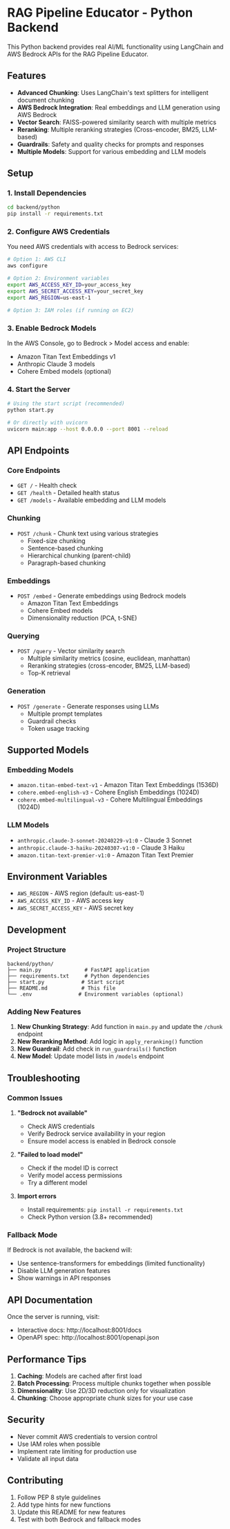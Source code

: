 # RAG Pipeline Educator - Python Backend

This Python backend provides real AI/ML functionality using LangChain and AWS Bedrock APIs for the RAG Pipeline Educator.

## Features

- **Advanced Chunking**: Uses LangChain's text splitters for intelligent document chunking
- **AWS Bedrock Integration**: Real embeddings and LLM generation using AWS Bedrock
- **Vector Search**: FAISS-powered similarity search with multiple metrics
- **Reranking**: Multiple reranking strategies (Cross-encoder, BM25, LLM-based)
- **Guardrails**: Safety and quality checks for prompts and responses
- **Multiple Models**: Support for various embedding and LLM models

## Setup

### 1. Install Dependencies

```bash
cd backend/python
pip install -r requirements.txt
```

### 2. Configure AWS Credentials

You need AWS credentials with access to Bedrock services:

```bash
# Option 1: AWS CLI
aws configure

# Option 2: Environment variables
export AWS_ACCESS_KEY_ID=your_access_key
export AWS_SECRET_ACCESS_KEY=your_secret_key
export AWS_REGION=us-east-1

# Option 3: IAM roles (if running on EC2)
```

### 3. Enable Bedrock Models

In the AWS Console, go to Bedrock > Model access and enable:
- Amazon Titan Text Embeddings v1
- Anthropic Claude 3 models
- Cohere Embed models (optional)

### 4. Start the Server

```bash
# Using the start script (recommended)
python start.py

# Or directly with uvicorn
uvicorn main:app --host 0.0.0.0 --port 8001 --reload
```

## API Endpoints

### Core Endpoints

- `GET /` - Health check
- `GET /health` - Detailed health status
- `GET /models` - Available embedding and LLM models

### Chunking

- `POST /chunk` - Chunk text using various strategies
  - Fixed-size chunking
  - Sentence-based chunking  
  - Hierarchical chunking (parent-child)
  - Paragraph-based chunking

### Embeddings

- `POST /embed` - Generate embeddings using Bedrock models
  - Amazon Titan Text Embeddings
  - Cohere Embed models
  - Dimensionality reduction (PCA, t-SNE)

### Querying

- `POST /query` - Vector similarity search
  - Multiple similarity metrics (cosine, euclidean, manhattan)
  - Reranking strategies (cross-encoder, BM25, LLM-based)
  - Top-K retrieval

### Generation

- `POST /generate` - Generate responses using LLMs
  - Multiple prompt templates
  - Guardrail checks
  - Token usage tracking

## Supported Models

### Embedding Models
- `amazon.titan-embed-text-v1` - Amazon Titan Text Embeddings (1536D)
- `cohere.embed-english-v3` - Cohere English Embeddings (1024D)
- `cohere.embed-multilingual-v3` - Cohere Multilingual Embeddings (1024D)

### LLM Models
- `anthropic.claude-3-sonnet-20240229-v1:0` - Claude 3 Sonnet
- `anthropic.claude-3-haiku-20240307-v1:0` - Claude 3 Haiku
- `amazon.titan-text-premier-v1:0` - Amazon Titan Text Premier

## Environment Variables

- `AWS_REGION` - AWS region (default: us-east-1)
- `AWS_ACCESS_KEY_ID` - AWS access key
- `AWS_SECRET_ACCESS_KEY` - AWS secret key

## Development

### Project Structure

```
backend/python/
├── main.py              # FastAPI application
├── requirements.txt     # Python dependencies
├── start.py            # Start script
├── README.md           # This file
└── .env               # Environment variables (optional)
```

### Adding New Features

1. **New Chunking Strategy**: Add function in `main.py` and update the `/chunk` endpoint
2. **New Reranking Method**: Add logic in `apply_reranking()` function
3. **New Guardrail**: Add check in `run_guardrails()` function
4. **New Model**: Update model lists in `/models` endpoint

## Troubleshooting

### Common Issues

1. **"Bedrock not available"**
   - Check AWS credentials
   - Verify Bedrock service availability in your region
   - Ensure model access is enabled in Bedrock console

2. **"Failed to load model"**
   - Check if the model ID is correct
   - Verify model access permissions
   - Try a different model

3. **Import errors**
   - Install requirements: `pip install -r requirements.txt`
   - Check Python version (3.8+ recommended)

### Fallback Mode

If Bedrock is not available, the backend will:
- Use sentence-transformers for embeddings (limited functionality)
- Disable LLM generation features
- Show warnings in API responses

## API Documentation

Once the server is running, visit:
- Interactive docs: http://localhost:8001/docs
- OpenAPI spec: http://localhost:8001/openapi.json

## Performance Tips

1. **Caching**: Models are cached after first load
2. **Batch Processing**: Process multiple chunks together when possible
3. **Dimensionality**: Use 2D/3D reduction only for visualization
4. **Chunking**: Choose appropriate chunk sizes for your use case

## Security

- Never commit AWS credentials to version control
- Use IAM roles when possible
- Implement rate limiting for production use
- Validate all input data

## Contributing

1. Follow PEP 8 style guidelines
2. Add type hints for new functions
3. Update this README for new features
4. Test with both Bedrock and fallback modes